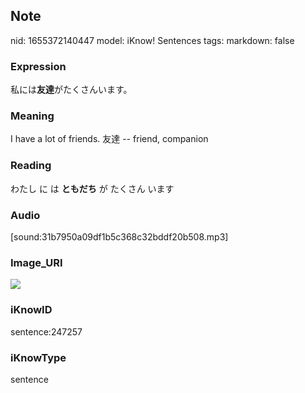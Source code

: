 ## Note
nid: 1655372140447
model: iKnow! Sentences
tags: 
markdown: false

### Expression
私には<b>友達</b>がたくさんいます。

### Meaning
I have a lot of friends.
友達 -- friend, companion

### Reading
わたし に は <b>ともだち</b> が たくさん います

### Audio
[sound:31b7950a09df1b5c368c32bddf20b508.mp3]

### Image_URI
<img src="4e5ddcfbe818d61665dbf36266cd8612.jpg">

### iKnowID
sentence:247257

### iKnowType
sentence
